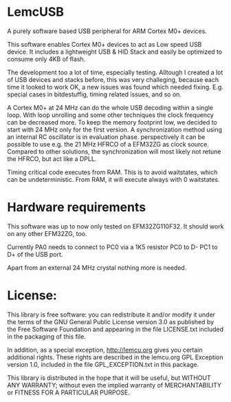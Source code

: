 
LemcUSB
=======

A purely software based USB peripheral for ARM Cortex M0+ devices.

This software enables Cortex M0+ devices to act as Low speed USB device. 
It includes a lightweight USB & HID Stack and easily be optimized to 
consume only 4KB of flash.

The development too a lot of time, especially testing. Alltough I created
a lot of USB devices and stacks before, this was very challeging, because 
each time it looked to work OK, a new issues was found which needed fixing. 
E.g. special cases in bitdestuffig, timing related issues, and so on.

A Cortex M0+ at 24 MHz can do the whole USB decoding within a single loop.
With loop unrolling and some other techniques the clock frequency can be 
decreased more. To keep the memory footprint low, we decided to start with
24 MHz only for the first version.
A synchronization method using an internal RC oscillator is in evaluation 
phase. perspectively it can be possible to use e.g. the 21 MHz HFRCO of a
EFM32ZG as clock source. Compared to other solutions, the synchronization 
will most likely not retune the HFRCO, but act like a DPLL.

Timing critical code executes from RAM. This is to avoid waitstates, 
which can be undeterministic. From RAM, it will execute always with 
0 waitstates.

Hardware requirements
=====================

This software was up to now only tested on EFM32ZG110F32. It should work 
on any other EFM32ZG, too.

Currently PA0 needs to connect to PC0 via a 1K5 resistor
PC0 to D-
PC1 to D+ of the USB port.

Apart from an external 24 MHz crystal nothing more is needed.

License:
========

This library is free software: you can redistribute it and/or modify
it under the terms of the GNU General Public License version 3.0 as
published by the Free Software Foundation and appearing in the file
LICENSE.txt included in the packaging of this file.

In addition, as a special exception, http://lemcu.org gives you certain
additional rights. These rights are described in the lemcu.org GPL
Exception version 1.0, included in the file GPL_EXCEPTION.txt in this
package.

This library is distributed in the hope that it will be useful,
but WITHOUT ANY WARRANTY; without even the implied warranty of
MERCHANTABILITY or FITNESS FOR A PARTICULAR PURPOSE.
